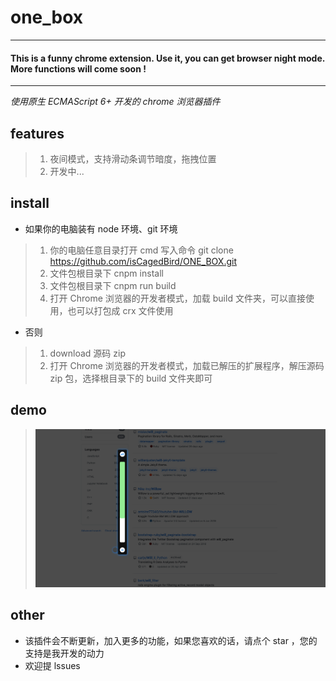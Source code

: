 # one_box

---
#### This is a funny chrome extension. Use it, you can get browser night mode. More functions will come soon !
---

*使用原生 ECMAScript 6+ 开发的 chrome 浏览器插件*

## features

>1. 夜间模式，支持滑动条调节暗度，拖拽位置
>2. 开发中...

## install

- 如果你的电脑装有 node 环境、git 环境
>1. 你的电脑任意目录打开 cmd 写入命令 git clone https://github.com/isCagedBird/ONE_BOX.git
>2. 文件包根目录下 cnpm install
>3. 文件包根目录下 cnpm run build
>4. 打开 Chrome 浏览器的开发者模式，加载 build 文件夹，可以直接使用，也可以打包成 crx 文件使用
- 否则
>1. download 源码 zip
>2. 打开 Chrome 浏览器的开发者模式，加载已解压的扩展程序，解压源码 zip 包，选择根目录下的 build 文件夹即可

## demo

>![avatar](./demo/demo.png)

## other

- 该插件会不断更新，加入更多的功能，如果您喜欢的话，请点个 star ，您的支持是我开发的动力
- 欢迎提 lssues
